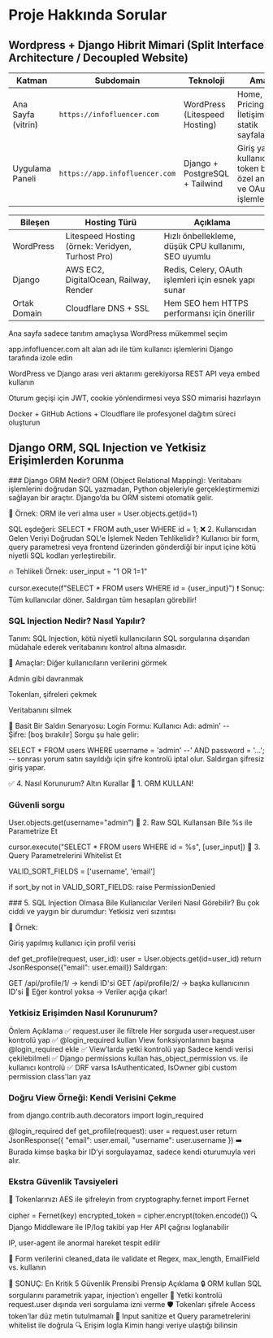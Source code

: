 # Proje Hakkında Sorular
## Wordpress + Django Hibrit Mimari (Split Interface Architecture / Decoupled Website)

| Katman             | Subdomain                      | Teknoloji                      | Amaç                                                                  |
| ------------------ | ------------------------------ | ------------------------------ | --------------------------------------------------------------------- |
| Ana Sayfa (vitrin) | `https://infofluencer.com`     | WordPress (Litespeed Hosting)  | Home, FAQ, Pricing, İletişim gibi statik sayfalar                     |
| Uygulama Paneli    | `https://app.infofluencer.com` | Django + PostgreSQL + Tailwind | Giriş yapan kullanıcıların token bazlı özel analiz ve OAuth işlemleri |

| Bileşen      | Hosting Türü                                     | Açıklama                                             |
| ------------ | ------------------------------------------------ | ---------------------------------------------------- |
| WordPress    | Litespeed Hosting (örnek: Veridyen, Turhost Pro) | Hızlı önbellekleme, düşük CPU kullanımı, SEO uyumlu  |
| Django       | AWS EC2, DigitalOcean, Railway, Render           | Redis, Celery, OAuth işlemleri için esnek yapı sunar |
| Ortak Domain | Cloudflare DNS + SSL                             | Hem SEO hem HTTPS performansı için önerilir          |

Ana sayfa sadece tanıtım amaçlıysa WordPress mükemmel seçim

app.infofluencer.com alt alan adı ile tüm kullanıcı işlemlerini Django tarafında izole edin

WordPress ve Django arası veri aktarımı gerekiyorsa REST API veya embed kullanın

Oturum geçişi için JWT, cookie yönlendirmesi veya SSO mimarisi hazırlayın

Docker + GitHub Actions + Cloudflare ile profesyonel dağıtım süreci oluşturun

## Django ORM, SQL Injection ve Yetkisiz Erişimlerden Korunma
### Django ORM Nedir?
ORM (Object Relational Mapping):
Veritabanı işlemlerini doğrudan SQL yazmadan, Python objeleriyle gerçekleştirmemizi sağlayan bir araçtır. Django’da bu ORM sistemi otomatik gelir.

🔧 Örnek:
ORM ile veri alma
user = User.objects.get(id=1)

SQL eşdeğeri:
SELECT * FROM auth_user WHERE id = 1;
❌ 2. Kullanıcıdan Gelen Veriyi Doğrudan SQL'e İşlemek Neden Tehlikelidir?
Kullanıcı bir form, query parametresi veya frontend üzerinden gönderdiği bir input içine kötü niyetli SQL kodları yerleştirebilir.

🔥 Tehlikeli Örnek:
user_input = "1 OR 1=1"

cursor.execute(f"SELECT * FROM users WHERE id = {user_input}")
❗ Sonuç: Tüm kullanıcılar döner. Saldırgan tüm hesapları görebilir!

### SQL Injection Nedir? Nasıl Yapılır?
Tanım: SQL Injection, kötü niyetli kullanıcıların SQL sorgularına dışarıdan müdahale ederek veritabanını kontrol altına almasıdır.

🎯 Amaçlar:
Diğer kullanıcıların verilerini görmek

Admin gibi davranmak

Tokenları, şifreleri çekmek

Veritabanını silmek

👿 Basit Bir Saldırı Senaryosu:
Login Formu:
Kullanıcı Adı: admin' --  
Şifre: [boş bırakılır]
Sorgu şu hale gelir:

SELECT * FROM users WHERE username = 'admin' --' AND password = '...';
-- sonrası yorum satırı sayıldığı için şifre kontrolü iptal olur.
Saldırgan şifresiz giriş yapar.

✅ 4. Nasıl Korunurum? Altın Kurallar
🥇 1. ORM KULLAN!

### Güvenli sorgu
User.objects.get(username="admin")
🥈 2. Raw SQL Kullansan Bile %s ile Parametrize Et


cursor.execute("SELECT * FROM users WHERE id = %s", [user_input])
🥉 3. Query Parametrelerini Whitelist Et


VALID_SORT_FIELDS = ['username', 'email']

if sort_by not in VALID_SORT_FIELDS:
    raise PermissionDenied

### 5. SQL Injection Olmasa Bile Kullanıcılar Verileri Nasıl Görebilir?
Bu çok ciddi ve yaygın bir durumdur: Yetkisiz veri sızıntısı

📌 Örnek:

Giriş yapılmış kullanıcı için profil verisi

def get_profile(request, user_id):
    user = User.objects.get(id=user_id)
    return JsonResponse({"email": user.email})
Saldırgan:

GET /api/profile/1/ → kendi ID'si
GET /api/profile/2/ → başka kullanıcının ID'si
🧨 Eğer kontrol yoksa → Veriler açığa çıkar!

### Yetkisiz Erişimden Nasıl Korunurum?
Önlem	Açıklama
✅ request.user ile filtrele	Her sorguda user=request.user kontrolü yap
✅ @login_required kullan	View fonksiyonlarının başına @login_required ekle
✅ View’larda yetki kontrolü yap	Sadece kendi verisi çekilebilmeli
✅ Django permissions kullan	has_object_permission vs. ile kullanıcı kontrolü
✅ DRF varsa IsAuthenticated, IsOwner gibi custom permission class'ları yaz	

### Doğru View Örneği: Kendi Verisini Çekme

from django.contrib.auth.decorators import login_required

@login_required
def get_profile(request):
    user = request.user
    return JsonResponse({
        "email": user.email,
        "username": user.username
    })
➡️ Burada kimse başka bir ID’yi sorgulayamaz, sadece kendi oturumuyla veri alır.

### Ekstra Güvenlik Tavsiyeleri
🧤 Tokenlarınızı AES ile şifreleyin
from cryptography.fernet import Fernet

cipher = Fernet(key)
encrypted_token = cipher.encrypt(token.encode())
🔍 Django Middleware ile IP/log takibi yap
Her API çağrısı loglanabilir

IP, user-agent ile anormal hareket tespit edilir

🔑 Form verilerini cleaned_data ile validate et
Regex, max_length, EmailField vs. kullanın

🧠 SONUÇ: En Kritik 5 Güvenlik Prensibi
Prensip	Açıklama
🔒 ORM kullan	SQL sorgularını parametrik yapar, injection'ı engeller
🔐 Yetki kontrolü	request.user dışında veri sorgulama izni verme
🛡️ Tokenları şifrele	Access token'lar düz metin tutulmamalı
🧼 Input sanitize et	Query parametrelerini whitelist ile doğrula
🔍 Erişim logla	Kimin hangi veriye ulaştığı bilinsin
